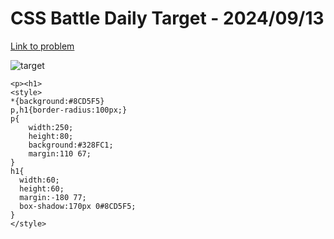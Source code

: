 # CSS Battle Daily Target - 2024/09/13

[Link to problem](https://cssbattle.dev/play/mpgCPMUi5rMFMN0hrMy1)

![target](https://firebasestorage.googleapis.com/v0/b/cssbattleapp.appspot.com/o/user%2Fe6YbeBahWNPT7VpE2rE2p85byxa2%2Ftargets%2Ftarget_kb790hK.png?alt=media)


```
<p><h1>
<style>
*{background:#8CD5F5}
p,h1{border-radius:100px;}
p{
    width:250;
    height:80;
    background:#328FC1;    
    margin:110 67;
}
h1{
  width:60;
  height:60;
  margin:-180 77;
  box-shadow:170px 0#8CD5F5;
}
</style>
```